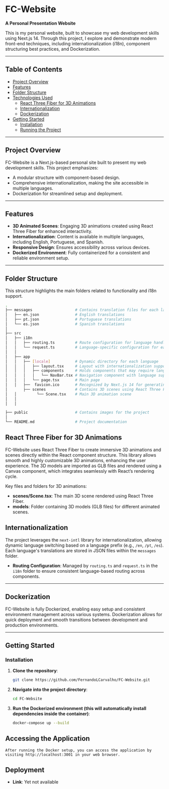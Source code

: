 # FC-Website

**A Personal Presentation Website**

This is my personal website, built to showcase my web development skills using Next.js 14. Through this project, I explore and demonstrate modern front-end techniques, including internationalization (i18n), component structuring best practices, and Dockerization.

---

## Table of Contents
- [Project Overview](#project-overview)
- [Features](#features)
- [Folder Structure](#folder-structure)
- [Technologies Used](#technologies-used)
  - [React Three Fiber for 3D Animations](#react-three-fiber-for-3d-animations)
  - [Internationalization](#internationalization)
  - [Dockerization](#dockerization)
- [Getting Started](#getting-started)
  - [Installation](#installation)
  - [Running the Project](#running-the-project)

---

## Project Overview

FC-Website is a Next.js-based personal site built to present my web development skills. This project emphasizes:
- A modular structure with component-based design.
- Comprehensive internationalization, making the site accessible in multiple languages.
- Dockerization for streamlined setup and deployment.

---

## Features

- **3D Animated Scenes**: Engaging 3D animations created using React Three Fiber for enhanced interactivity.
- **Internationalization**: Content is available in multiple languages, including English, Portuguese, and Spanish.
- **Responsive Design**: Ensures accessibility across various devices.
- **Dockerized Environment**: Fully containerized for a consistent and reliable environment setup.

---

## Folder Structure

This structure highlights the main folders related to functionality and i18n support.
```bash
.
├── messages                   # Contains translation files for each language
│   ├── en.json                # English translations
│   ├── pt.json                # Portuguese translations
│   └── es.json                # Spanish translations
│
├── src
│   ├── i18n
│   │   ├── routing.ts         # Route configuration for language handling
│   │   └── request.ts         # Language-specific configuration for each request
│   │
│   ├── app
│   │   ├── [locale]           # Dynamic directory for each language
│   │   │   ├── layout.tsx     # Layout with internationalization support
│   │   │   ├── components     # Holds components that may require language translation
│   │   │   │   └── NavBar.tsx # Navigation component with language support
│   │   │   └── page.tsx       # Main page
│   │   ├──  favicon.ico       # Recognized by Next.js 14 for generating the site tab icon
│       ├── scenes             # Contains 3D scenes using React Three Fiber
│   │         └── Scene.tsx    # Main 3D animation scene
│   │      
│   │      

├── public                     # Contains images for the project
│
└── README.md                  # Project documentation
```

## React Three Fiber for 3D Animations

FC-Website uses React Three Fiber to create immersive 3D animations and scenes directly within the React component structure. This library allows smooth and highly customizable 3D animations, enhancing the user experience. The 3D models are imported as GLB files and rendered using a Canvas component, which integrates seamlessly with React’s rendering cycle.

Key files and folders for 3D animations:

- **scenes/Scene.tsx**: The main 3D scene rendered using React Three Fiber.
- **models**: Folder containing 3D models (GLB files) for different animated scenes.

## Internationalization

The project leverages the `next-intl` library for internationalization, allowing dynamic language switching based on a language prefix (e.g., `/en`, `/pt`, `/es`). Each language's translations are stored in JSON files within the `messages` folder.

- **Routing Configuration**: Managed by `routing.ts` and `request.ts` in the `i18n` folder to ensure consistent language-based routing across components.

---

## Dockerization

FC-Website is fully Dockerized, enabling easy setup and consistent environment management across various systems. Dockerization allows for quick deployment and smooth transitions between development and production environments.

---

## Getting Started

### Installation
1. **Clone the repository**:
    ```bash
   git clone https://github.com/FernandoLCarvalho/FC-Website.git
    ```
2. **Navigate into the project directory**:
    ```bash
    cd FC-Website
    ```
3. **Run the Dockerized environment (this will automatically install dependencies inside the container)**:
     ```bash
    docker-compose up --build
    ```
##  Accessing the Application

    After running the Docker setup, you can access the application by visiting http://localhost:3001 in your web browser.

## Deployment

- **Link**: Yet not available